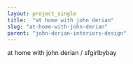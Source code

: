 ```yaml
---
layout: project_single
title:  "at home with john derian"
slug: "at-home-with-john-derian"
parent: "john-derian-interiors-design"
---
```

at home with john derian / sfgirlbybay